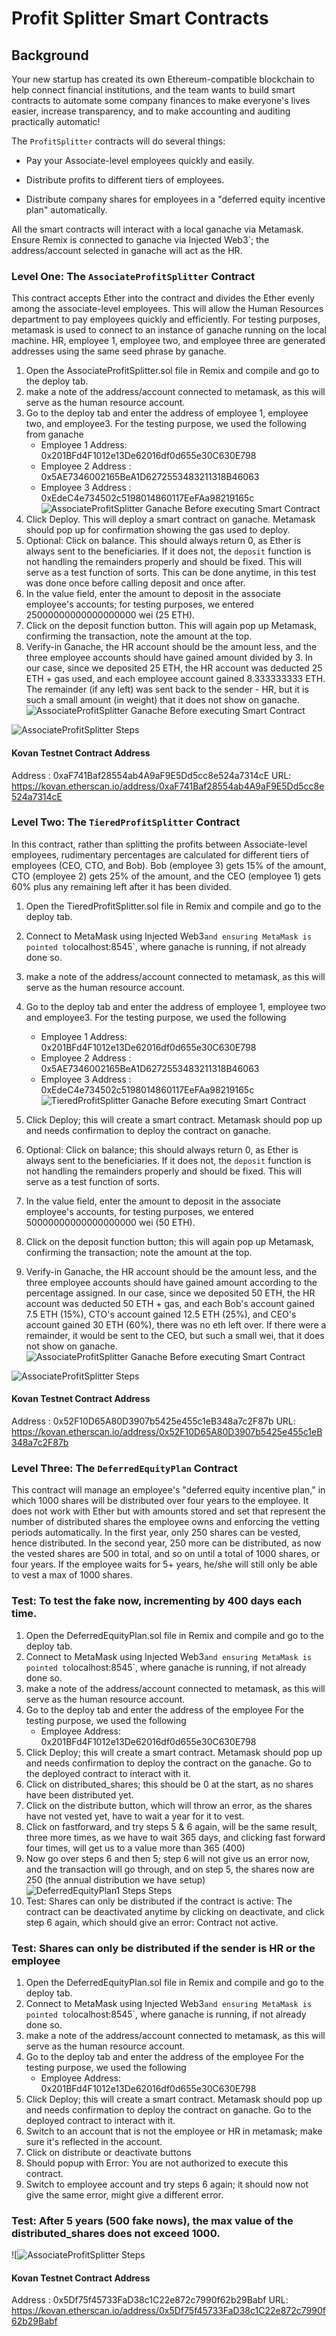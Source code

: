 # Profit Splitter Smart Contracts

## Background

Your new startup has created its own Ethereum-compatible blockchain to help connect financial institutions, and the team wants to build smart contracts to automate some company finances to make everyone's lives easier, increase transparency, and to make accounting and auditing practically automatic!

The `ProfitSplitter` contracts will do several things:

* Pay your Associate-level employees quickly and easily.

* Distribute profits to different tiers of employees.

* Distribute company shares for employees in a "deferred equity incentive plan" automatically.

All the smart contracts will interact with a local ganache via Metamask. Ensure Remix is connected to ganache via Injected Web3`; the address/account selected in ganache will act as the HR.


### Level One: The `AssociateProfitSplitter` Contract
This contract accepts Ether into the contract and divides the Ether evenly among the associate-level employees. This will allow the Human Resources department to pay employees quickly and efficiently. For testing purposes, metamask is used to connect to an instance of ganache running on the local machine. HR, employee 1, employee two, and employee three are generated addresses using the same seed phrase by ganache. 

1. Open the AssociateProfitSplitter.sol file in Remix and compile and go to the deploy tab.
2. make a note of the address/account connected to metamask, as this will serve as the human resource account.
3. Go to the deploy tab and enter the address of employee 1, employee two, and employee3. For the testing purpose, we used the following from ganache
    - Employee 1 Address: 0x201BFd4F1012e13De62016df0d655e30C630E798
    - Employee 2 Address : 0x5AE7346002165BeA1D6272553483211318B46063
    - Employee 3 Address : 0xEdeC4e734502c5198014860117EeFAa98219165c
![AssociateProfitSplitter Ganache Before executing Smart Contract](./ScreenShots/AssociateProfitSplitter_Before_Ganache.png)
4. Click Deploy. This will deploy a smart contract on ganache. Metamask should pop up for confirmation showing the gas used to deploy. 
5. Optional: Click on balance. This should always return 0, as Ether is always sent to the beneficiaries. If it does not, the `deposit` function is not handling the remainders properly and should be fixed. This will serve as a test function of sorts. This can be done anytime, in this test was done once before calling deposit and once after.
7. In the value field, enter the amount to deposit in the associate employee's accounts; for testing purposes, we entered 25000000000000000000 wei (25 ETH).
6. Click on the deposit function button. This will again pop up Metamask, confirming the transaction, note the amount at the top.
7. Verify-in Ganache, the HR account should be the amount less, and the three employee accounts should have gained amount divided by 3. In our case, since we deposited 25 ETH, the HR account was deducted 25 ETH + gas used, and each employee account gained 8.333333333 ETH. The remainder (if any left) was sent back to the sender - HR, but it is such a small amount (in weight) that it does not show on ganache.
![AssociateProfitSplitter Ganache Before executing Smart Contract](./ScreenShots/AssociateProfitSplitter_After_Ganache.png)

![AssociateProfitSplitter Steps](./ScreenShots/AssociateProfitSplitter.gif)

#### Kovan Testnet Contract Address 
Address : 0xaF741Baf28554ab4A9aF9E5Dd5cc8e524a7314cE
URL: https://kovan.etherscan.io/address/0xaF741Baf28554ab4A9aF9E5Dd5cc8e524a7314cE

### Level Two: The `TieredProfitSplitter` Contract

In this contract, rather than splitting the profits between Associate-level employees, rudimentary percentages are calculated for different tiers of employees (CEO, CTO, and Bob). Bob (employee 3) gets 15% of the amount, CTO (employee 2) gets 25% of the amount, and the CEO (employee 1) gets 60% plus any remaining left after it has been divided.

1. Open the TieredProfitSplitter.sol file in Remix and compile and go to the deploy tab.
2. Connect to MetaMask using Injected Web3` and ensuring MetaMask is pointed to `localhost:8545`, where ganache is running, if not already done so.
2. make a note of the address/account connected to metamask, as this will serve as the human resource account.
3. Go to the deploy tab and enter the address of employee 1, employee two and employee3. For the testing purpose, we used the following 

    - Employee 1 Address: 0x201BFd4F1012e13De62016df0d655e30C630E798
    - Employee 2 Address : 0x5AE7346002165BeA1D6272553483211318B46063
    - Employee 3 Address : 0xEdeC4e734502c5198014860117EeFAa98219165c
  ![TieredProfitSplitter Ganache Before executing Smart Contract](./ScreenShots/TieredProfitSplitter_Before_Ganache.png)
4. Click Deploy; this will create a smart contract. Metamask should pop up and needs confirmation to deploy the contract on ganache. 
5. Optional: Click on balance; this should always return 0, as Ether is always sent to the beneficiaries. If it does not, the `deposit` function is not handling the remainders properly and should be fixed. This will serve as a test function of sorts.
7. In the value field, enter the amount to deposit in the associate employee's accounts, for testing purposes, we entered 50000000000000000000 wei (50 ETH).
6. Click on the deposit function button; this will again pop up Metamask, confirming the transaction; note the amount at the top.
7. Verify-in Ganache, the HR account should be the amount less, and the three employee accounts should have gained amount according to the percentage assigned. 
In our case, since we deposited 50 ETH, the HR account was deducted 50 ETH + gas, and each Bob's account gained 7.5 ETH (15%), CTO's account gained 12.5 ETH (25%), and CEO's account gained 30 ETH (60%), there was no eth left over. If there were a remainder, it would be sent to the CEO, but such a small wei, that it does not show on ganache.
![AssociateProfitSplitter Ganache Before executing Smart Contract](./ScreenShots/TieredProfitSplitter_After_Ganache.png)

![AssociateProfitSplitter Steps](./ScreenShots/TieredProfitSplitter.gif)

#### Kovan Testnet Contract Address 
Address : 0x52F10D65A80D3907b5425e455c1eB348a7c2F87b
URL: https://kovan.etherscan.io/address/0x52F10D65A80D3907b5425e455c1eB348a7c2F87b

### Level Three: The `DeferredEquityPlan` Contract

This contract will manage an employee's "deferred equity incentive plan," in which 1000 shares will be distributed over four years to the employee. It does not work with Ether but with amounts stored and set that represent the number of distributed shares the employee owns and enforcing the vetting periods automatically. In the first year, only 250 shares can be vested, hence distributed. In the second year, 250 more can be distributed, as now the vested shares are 500 in total, and so on until a total of 1000 shares, or four years. If the employee waits for 5+ years, he/she will still only be able to vest a max of 1000 shares.

### Test: To test the fake now, incrementing by 400 days each time.
1. Open the DeferredEquityPlan.sol file in Remix and compile and go to the deploy tab.
2. Connect to MetaMask using Injected Web3` and ensuring MetaMask is pointed to `localhost:8545`, where ganache is running, if not already done so.
2. make a note of the address/account connected to metamask, as this will serve as the human resource account.
3. Go to the deploy tab and enter the address of the employee 
 For the testing purpose, we used the following 
    - Employee  Address: 0x201BFd4F1012e13De62016df0d655e30C630E798
4. Click Deploy; this will create a smart contract. Metamask should pop up and needs confirmation to deploy the contract on the ganache. Go to the deployed contract to interact with it.
5. Click on distributed_shares; this should be 0 at the start, as no shares have been distributed yet.
6. Click on the distribute button, which will throw an error, as the shares have not vested yet, have to wait a year for it to vest.
7. Click on fastforward, and try steps 5 & 6 again, will be the same result, three more times, as we have to wait 365 days, and clicking fast forward four times, will get us to a value more than 365 (400)
8. Now go over steps 6 and then 5; step 6 will not give us an error now, and the transaction will go through, and on step 5, the shares now are 250 (the annual distribution we have setup)  
![![DeferredEquityPlan1 Steps](./ScreenShots/DeferredEquityPlan1.gif)
 Steps](./ScreenShots/DeferredEquityPlan1.gif)
9. Test: Shares can only be distributed if the contract is active: The contract can be deactivated anytime by clicking on deactivate, and click step 6 again, which should give an error: Contract not active.

### Test: Shares can only be distributed if the sender is HR or the employee
1. Open the DeferredEquityPlan.sol file in Remix and compile and go to the deploy tab.
2. Connect to MetaMask using Injected Web3` and ensuring MetaMask is pointed to `localhost:8545`, where ganache is running, if not already done so.
2. make a note of the address/account connected to metamask, as this will serve as the human resource account.
3. Go to the deploy tab and enter the address of the employee 
 For the testing purpose, we used the following 
    - Employee  Address: 0x201BFd4F1012e13De62016df0d655e30C630E798
4. Click Deploy; this will create a smart contract. Metamask should pop up and needs confirmation to deploy the contract on ganache. Go to the deployed contract to interact with it.
5. Switch to an account that is not the employee or HR in metamask; make sure it's reflected in the account.
6. Click on distribute or deactivate buttons
7. Should popup with Error: You are not authorized to execute this contract.
8. Switch to employee account and try steps 6 again; it should now not give the same error, might give a different error. 


### Test: After 5 years (500 fake nows), the max value of the distributed_shares does not exceed 1000.

![![AssociateProfitSplitter Steps](./ScreenShots/DeferredEquityPlan.gif)

#### Kovan Testnet Contract Address 
Address : 0x5Df75f45733FaD38c1C22e872c7990f62b29Babf
URL: https://kovan.etherscan.io/address/0x5Df75f45733FaD38c1C22e872c7990f62b29Babf






